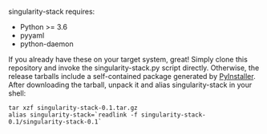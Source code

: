 
singularity-stack requires:

- Python >= 3.6
- pyyaml
- python-daemon

If you already have these on your target system, great! Simply clone this
repository and invoke the singularity-stack.py script directly. Otherwise, the
release tarballs include a self-contained package generated by
[PyInstaller](http://www.pyinstaller.org). After downloading the tarball,
unpack it and alias singularity-stack in your shell:
    
    tar xzf singularity-stack-0.1.tar.gz
    alias singularity-stack=`readlink -f singularity-stack-0.1/singularity-stack-0.1`
